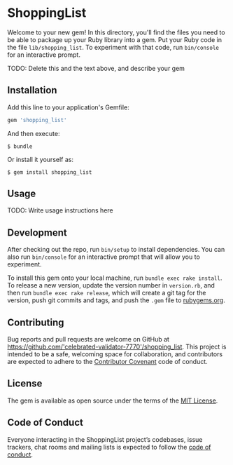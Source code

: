 # ShoppingList

Welcome to your new gem! In this directory, you'll find the files you need to be able to package up your Ruby library into a gem. Put your Ruby code in the file `lib/shopping_list`. To experiment with that code, run `bin/console` for an interactive prompt.

TODO: Delete this and the text above, and describe your gem

## Installation

Add this line to your application's Gemfile:

```ruby
gem 'shopping_list'
```

And then execute:

    $ bundle

Or install it yourself as:

    $ gem install shopping_list

## Usage

TODO: Write usage instructions here

## Development

After checking out the repo, run `bin/setup` to install dependencies. You can also run `bin/console` for an interactive prompt that will allow you to experiment.

To install this gem onto your local machine, run `bundle exec rake install`. To release a new version, update the version number in `version.rb`, and then run `bundle exec rake release`, which will create a git tag for the version, push git commits and tags, and push the `.gem` file to [rubygems.org](https://rubygems.org).

## Contributing

Bug reports and pull requests are welcome on GitHub at https://github.com/'celebrated-validator-7770'/shopping_list. This project is intended to be a safe, welcoming space for collaboration, and contributors are expected to adhere to the [Contributor Covenant](http://contributor-covenant.org) code of conduct.

## License

The gem is available as open source under the terms of the [MIT License](https://opensource.org/licenses/MIT).

## Code of Conduct

Everyone interacting in the ShoppingList project’s codebases, issue trackers, chat rooms and mailing lists is expected to follow the [code of conduct](https://github.com/'celebrated-validator-7770'/shopping_list/blob/master/CODE_OF_CONDUCT.md).
